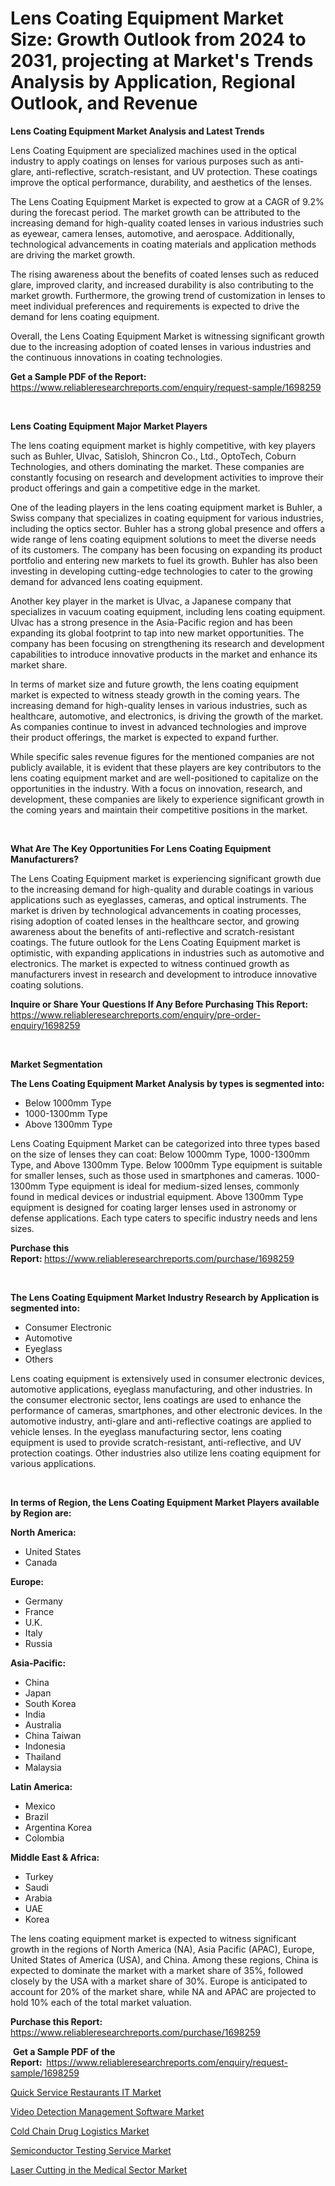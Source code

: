 <p><h1>Lens Coating Equipment Market Size: Growth Outlook from 2024 to 2031, projecting at Market's Trends Analysis by Application, Regional Outlook, and Revenue</h1></p><p><strong>Lens Coating Equipment Market Analysis and Latest Trends</strong></p>
<p><p>Lens Coating Equipment are specialized machines used in the optical industry to apply coatings on lenses for various purposes such as anti-glare, anti-reflective, scratch-resistant, and UV protection. These coatings improve the optical performance, durability, and aesthetics of the lenses.</p><p>The Lens Coating Equipment Market is expected to grow at a CAGR of 9.2% during the forecast period. The market growth can be attributed to the increasing demand for high-quality coated lenses in various industries such as eyewear, camera lenses, automotive, and aerospace. Additionally, technological advancements in coating materials and application methods are driving the market growth.</p><p>The rising awareness about the benefits of coated lenses such as reduced glare, improved clarity, and increased durability is also contributing to the market growth. Furthermore, the growing trend of customization in lenses to meet individual preferences and requirements is expected to drive the demand for lens coating equipment.</p><p>Overall, the Lens Coating Equipment Market is witnessing significant growth due to the increasing adoption of coated lenses in various industries and the continuous innovations in coating technologies.</p></p>
<p><strong>Get a Sample PDF of the Report:&nbsp;</strong> <a href="https://www.reliableresearchreports.com/enquiry/request-sample/1698259">https://www.reliableresearchreports.com/enquiry/request-sample/1698259</a></p>
<p>&nbsp;</p>
<p><strong>Lens Coating Equipment Major Market Players</strong></p>
<p><p>The lens coating equipment market is highly competitive, with key players such as Buhler, Ulvac, Satisloh, Shincron Co., Ltd., OptoTech, Coburn Technologies, and others dominating the market. These companies are constantly focusing on research and development activities to improve their product offerings and gain a competitive edge in the market.</p><p>One of the leading players in the lens coating equipment market is Buhler, a Swiss company that specializes in coating equipment for various industries, including the optics sector. Buhler has a strong global presence and offers a wide range of lens coating equipment solutions to meet the diverse needs of its customers. The company has been focusing on expanding its product portfolio and entering new markets to fuel its growth. Buhler has also been investing in developing cutting-edge technologies to cater to the growing demand for advanced lens coating equipment.</p><p>Another key player in the market is Ulvac, a Japanese company that specializes in vacuum coating equipment, including lens coating equipment. Ulvac has a strong presence in the Asia-Pacific region and has been expanding its global footprint to tap into new market opportunities. The company has been focusing on strengthening its research and development capabilities to introduce innovative products in the market and enhance its market share.</p><p>In terms of market size and future growth, the lens coating equipment market is expected to witness steady growth in the coming years. The increasing demand for high-quality lenses in various industries, such as healthcare, automotive, and electronics, is driving the growth of the market. As companies continue to invest in advanced technologies and improve their product offerings, the market is expected to expand further.</p><p>While specific sales revenue figures for the mentioned companies are not publicly available, it is evident that these players are key contributors to the lens coating equipment market and are well-positioned to capitalize on the opportunities in the industry. With a focus on innovation, research, and development, these companies are likely to experience significant growth in the coming years and maintain their competitive positions in the market.</p></p>
<p>&nbsp;</p>
<p><strong>What Are The Key Opportunities For Lens Coating Equipment Manufacturers?</strong></p>
<p><p>The Lens Coating Equipment market is experiencing significant growth due to the increasing demand for high-quality and durable coatings in various applications such as eyeglasses, cameras, and optical instruments. The market is driven by technological advancements in coating processes, rising adoption of coated lenses in the healthcare sector, and growing awareness about the benefits of anti-reflective and scratch-resistant coatings. The future outlook for the Lens Coating Equipment market is optimistic, with expanding applications in industries such as automotive and electronics. The market is expected to witness continued growth as manufacturers invest in research and development to introduce innovative coating solutions.</p></p>
<p><strong>Inquire or Share Your Questions If Any Before Purchasing This Report:</strong> <a href="https://www.reliableresearchreports.com/enquiry/pre-order-enquiry/1698259">https://www.reliableresearchreports.com/enquiry/pre-order-enquiry/1698259</a></p>
<p>&nbsp;</p>
<p><strong>Market Segmentation</strong></p>
<p><strong>The Lens Coating Equipment Market Analysis by types is segmented into:</strong></p>
<p><ul><li>Below 1000mm Type</li><li>1000-1300mm Type</li><li>Above 1300mm Type</li></ul></p>
<p><p>Lens Coating Equipment Market can be categorized into three types based on the size of lenses they can coat: Below 1000mm Type, 1000-1300mm Type, and Above 1300mm Type. Below 1000mm Type equipment is suitable for smaller lenses, such as those used in smartphones and cameras. 1000-1300mm Type equipment is ideal for medium-sized lenses, commonly found in medical devices or industrial equipment. Above 1300mm Type equipment is designed for coating larger lenses used in astronomy or defense applications. Each type caters to specific industry needs and lens sizes.</p></p>
<p><strong>Purchase this Report:&nbsp;</strong><a href="https://www.reliableresearchreports.com/purchase/1698259">https://www.reliableresearchreports.com/purchase/1698259</a></p>
<p>&nbsp;</p>
<p><strong>The Lens Coating Equipment Market Industry Research by Application is segmented into:</strong></p>
<p><ul><li>Consumer Electronic</li><li>Automotive</li><li>Eyeglass</li><li>Others</li></ul></p>
<p><p>Lens coating equipment is extensively used in consumer electronic devices, automotive applications, eyeglass manufacturing, and other industries. In the consumer electronic sector, lens coatings are used to enhance the performance of cameras, smartphones, and other electronic devices. In the automotive industry, anti-glare and anti-reflective coatings are applied to vehicle lenses. In the eyeglass manufacturing sector, lens coating equipment is used to provide scratch-resistant, anti-reflective, and UV protection coatings. Other industries also utilize lens coating equipment for various applications.</p></p>
<p>&nbsp;</p>
<p><strong>In terms of Region, the Lens Coating Equipment Market Players available by Region are:</strong></p>
<p>
    <p> <strong> North America: </strong>
        <ul>
            <li>United States</li>
            <li>Canada</li>
        </ul>
        </p> 
    <p> <strong> Europe: </strong>
        <ul>
            <li>Germany</li>
            <li>France</li>
            <li>U.K.</li>
            <li>Italy</li>
            <li>Russia</li>
        </ul>
        </p> 
    <p> <strong> Asia-Pacific: </strong>
        <ul>
            <li>China</li>
            <li>Japan</li>
            <li>South Korea</li>
            <li>India</li>
            <li>Australia</li>
            <li>China Taiwan</li>
            <li>Indonesia</li>
            <li>Thailand</li>
            <li>Malaysia</li>
        </ul>
        </p> 
    <p> <strong> Latin America: </strong>
        <ul>
            <li>Mexico</li>
            <li>Brazil</li>
            <li>Argentina Korea</li>
            <li>Colombia</li>
        </ul>
        </p> 
    <p> <strong> Middle East & Africa: </strong>
        <ul>
            <li>Turkey</li>
            <li>Saudi</li>
            <li>Arabia</li>
            <li>UAE</li>
            <li>Korea</li>
        </ul>
    </p>
    </p>
<p><p>The lens coating equipment market is expected to witness significant growth in the regions of North America (NA), Asia Pacific (APAC), Europe, United States of America (USA), and China. Among these regions, China is expected to dominate the market with a market share of 35%, followed closely by the USA with a market share of 30%. Europe is anticipated to account for 20% of the market share, while NA and APAC are projected to hold 10% each of the total market valuation.</p></p>
<p><strong>Purchase this Report: </strong><a href="https://www.reliableresearchreports.com/purchase/1698259">https://www.reliableresearchreports.com/purchase/1698259</a></p>
<p>&nbsp;<strong>Get a Sample PDF of the Report:&nbsp;&nbsp;</strong><a href="https://www.reliableresearchreports.com/enquiry/request-sample/1698259">https://www.reliableresearchreports.com/enquiry/request-sample/1698259</a></p>
<p><strong></strong></p>
<p><p><a href="https://medium.com/@amypatel1993/quick-service-restaurants-it-market-trends-forecast-and-competitive-analysis-to-2031-bccb788309b4">Quick Service Restaurants IT Market</a></p><p><a href="https://medium.com/@gracemoreno2019/analyzing-video-detection-management-software-market-global-industry-perspective-and-forecast-056defdc3e97">Video Detection Management Software Market</a></p><p><a href="https://medium.com/@gracemoreno2019/cold-chain-drug-logistics-market-analysis-and-sze-forecasted-for-period-from-2024-to-2031-cd57d0f79cc5">Cold Chain Drug Logistics Market</a></p><p><a href="https://medium.com/@dianeharris83/semiconductor-testing-service-market-insights-into-market-cagr-market-trends-and-growth-fba206ccdc7f">Semiconductor Testing Service Market</a></p><p><a href="https://medium.com/@amypatel1993/laser-cutting-in-the-medical-sector-market-insights-into-market-cagr-market-trends-and-growth-97804d171912">Laser Cutting in the Medical Sector Market</a></p></p>